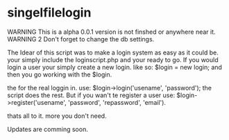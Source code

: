 singelfilelogin
===============
WARNING This is a alpha 0.0.1 version is not finshed or anywhere near it.
WARNING 2 Don't forget to change the db settings.

The Idear of this script was to make a login system as easy as it could be. your simply include the loginscript.php and your ready to go.
If you would login a user your simply create a new login. like so:
$login = new login; and then you go working with the $login.

the for the real loggin in. use:
$login->login('usename', 'password');
the script does the rest. But if you wan't te register a user use:
$login->register('usename', 'password', 'repassword', 'email').

thats all to it. more you don't need.

Updates are comming soon.
